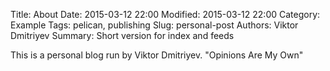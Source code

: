Title: About
Date: 2015-03-12 22:00
Modified: 2015-03-12 22:00
Category: Example
Tags: pelican, publishing
Slug: personal-post
Authors: Viktor Dmitriyev
Summary: Short version for index and feeds

This is a personal blog run by Viktor Dmitriyev. "Opinions Are My Own"
